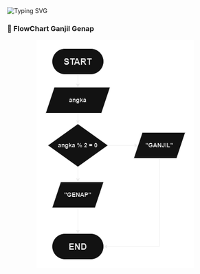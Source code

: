<img src="https://readme-typing-svg.herokuapp.com?font=Fira+Code&duration=1000&pause=100&center=true&vCenter=true&width=435&lines=Bilangan;Ganjil;Genap;Prima" alt="Typing SVG" />

### 🔰 FlowChart Ganjil Genap

<p align="center"><img src="https://raw.githubusercontent.com/galihsch/cpp-gallery/main/bilangan/ganjilGenapPrima/flow_ganjilGenap.png" /></p>